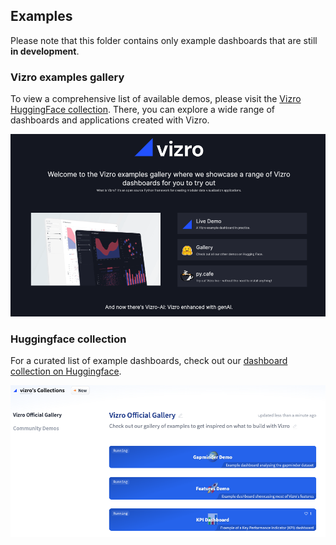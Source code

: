 ## Examples

Please note that this folder contains only example dashboards that are still **in development**.

### Vizro examples gallery

To view a comprehensive list of available demos, please visit the [Vizro HuggingFace collection](https://huggingface.co/vizro). There, you can explore a wide range of dashboards and applications created with Vizro.

<a href="http://vizro.mckinsey.com/">
<img src="https://raw.githubusercontent.com/mckinsey/vizro/main/.github/images/vizro_examples_gallery.png" width="600"/>
</a>

### Huggingface collection

For a curated list of example dashboards, check out our [dashboard collection on Huggingface](https://huggingface.co/collections/vizro/vizro-official-gallery-66697d414646eeac61eae6de).

<a href="https://huggingface.co/collections/vizro/vizro-official-gallery-66697d414646eeac61eae6de">
<img src="https://raw.githubusercontent.com/mckinsey/vizro/main/.github/images/huggingface_collection.png" width="600"/>
</a>
